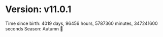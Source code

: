 # Version: v11.0.1
Time since birth: 4019 days, 96456 hours, 5787360 minutes, 347241600 seconds
Season: Autumn 🍁
